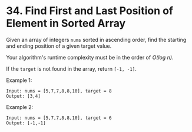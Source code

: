 # 34. Find First and Last Position of Element in Sorted Array

Given an array of integers `nums` sorted in ascending order, find the starting and ending position of a given target value.

Your algorithm's runtime complexity must be in the order of *O(log n)*.

If the `target` is not found in the array, return `[-1, -1]`.

Example 1:
```
Input: nums = [5,7,7,8,8,10], target = 8
Output: [3,4]
```
Example 2:
```
Input: nums = [5,7,7,8,8,10], target = 6
Output: [-1,-1]
```